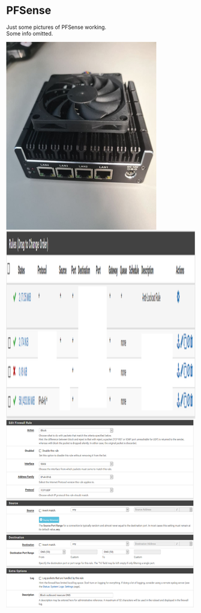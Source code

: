 PFSense
=======
Just some pictures of PFSense working. <br/>
Some info omitted. <br/>

<img src="https://github.com/LawZHRobin/Projects/raw/main/PFSense/PFSense Box.jpg" width="400" height="500"> <br/>
<img src="https://github.com/LawZHRobin/Projects/raw/main/PFSense/LAN.png" width="750" height="500"> <br/>
<img src="https://github.com/LawZHRobin/Projects/raw/main/PFSense/WAN.PNG" width="500" height="500">
